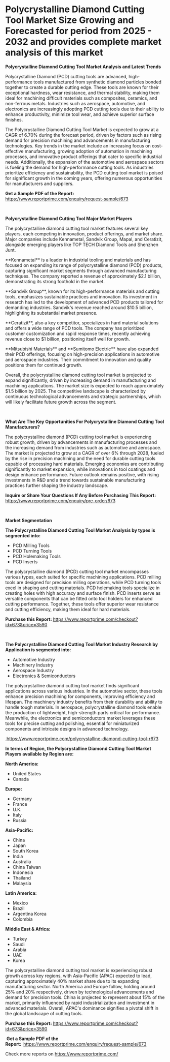 <p><h1>Polycrystalline Diamond Cutting Tool Market Size Growing and Forecasted for period from 2025 - 2032 and provides complete market analysis of this market</h1></p><p><strong>Polycrystalline Diamond Cutting Tool Market Analysis and Latest Trends</strong></p>
<p><p>Polycrystalline Diamond (PCD) cutting tools are advanced, high-performance tools manufactured from synthetic diamond particles bonded together to create a durable cutting edge. These tools are known for their exceptional hardness, wear resistance, and thermal stability, making them ideal for machining difficult materials such as composites, ceramics, and non-ferrous metals. Industries such as aerospace, automotive, and electronics are increasingly adopting PCD cutting tools due to their ability to enhance productivity, minimize tool wear, and achieve superior surface finishes.</p><p>The Polycrystalline Diamond Cutting Tool Market is expected to grow at a CAGR of 6.70% during the forecast period, driven by factors such as rising demand for precision machining and advancements in manufacturing technologies. Key trends in the market include an increasing focus on cost-effective manufacturing, growing adoption of automation in machining processes, and innovative product offerings that cater to specific industrial needs. Additionally, the expansion of the automotive and aerospace sectors is fueling the demand for high-performance cutting tools. As industries prioritize efficiency and sustainability, the PCD cutting tool market is poised for significant growth in the coming years, offering numerous opportunities for manufacturers and suppliers.</p></p>
<p><strong>Get a Sample PDF of the Report:&nbsp;</strong> <a href="https://www.reportprime.com/enquiry/request-sample/673?utm_campaign=3203&utm_medium=2&utm_source=Github&utm_content=ia&utm_term=18032025&utm_id=polycrystalline-diamond-cutting-tool">https://www.reportprime.com/enquiry/request-sample/673</a></p>
<p>&nbsp;</p>
<p><strong>Polycrystalline Diamond Cutting Tool Major Market Players</strong></p>
<p><p>The polycrystalline diamond cutting tool market features several key players, each competing in innovation, product offerings, and market share. Major companies include Kennametal, Sandvik Group, Mapal, and Ceratizit, alongside emerging players like TOP TECH Diamond Tools and Shenzhen Junt.</p><p>**Kennametal** is a leader in industrial tooling and materials and has focused on expanding its range of polycrystalline diamond (PCD) products, capturing significant market segments through advanced manufacturing techniques. The company reported a revenue of approximately $2.1 billion, demonstrating its strong foothold in the market.</p><p>**Sandvik Group**, known for its high-performance materials and cutting tools, emphasizes sustainable practices and innovation. Its investment in research has led to the development of advanced PCD products tailored for demanding industries. Sandvik's revenue reached around $10.5 billion, highlighting its substantial market presence.</p><p>**Ceratizit**, also a key competitor, specializes in hard material solutions and offers a wide range of PCD tools. The company has prioritized customer customization and rapid response times, recently achieving revenue close to $1 billion, positioning itself well for growth.</p><p>**Mitsubishi Materials** and **Sumitomo Electric** have also expanded their PCD offerings, focusing on high-precision applications in automotive and aerospace industries. Their commitment to innovation and quality positions them for continued growth.</p><p>Overall, the polycrystalline diamond cutting tool market is projected to expand significantly, driven by increasing demand in manufacturing and machining applications. The market size is expected to reach approximately $1.5 billion by 2025. The competitive landscape is characterized by continuous technological advancements and strategic partnerships, which will likely facilitate future growth across the segment.</p></p>
<p>&nbsp;</p>
<p><strong>What Are The Key Opportunities For Polycrystalline Diamond Cutting Tool Manufacturers?</strong></p>
<p><p>The polycrystalline diamond (PCD) cutting tool market is experiencing robust growth, driven by advancements in manufacturing processes and the increasing demand from industries such as automotive and aerospace. The market is projected to grow at a CAGR of over 6% through 2028, fueled by the rise in precision machining and the need for durable cutting tools capable of processing hard materials. Emerging economies are contributing significantly to market expansion, while innovations in tool coatings and design enhance performance. Future outlook remains positive, with rising investments in R&D and a trend towards sustainable manufacturing practices further shaping the industry landscape.</p></p>
<p><strong>Inquire or Share Your Questions If Any Before Purchasing This Report:</strong> <a href="https://www.reportprime.com/enquiry/pre-order/673?utm_campaign=3203&utm_medium=2&utm_source=Github&utm_content=ia&utm_term=18032025&utm_id=polycrystalline-diamond-cutting-tool">https://www.reportprime.com/enquiry/pre-order/673</a></p>
<p>&nbsp;</p>
<p><strong>Market Segmentation</strong></p>
<p><strong>The Polycrystalline Diamond Cutting Tool Market Analysis by types is segmented into:</strong></p>
<p><ul><li>PCD Milling Tools</li><li>PCD Turning Tools</li><li>PCD Holemaking Tools</li><li>PCD Inserts</li></ul></p>
<p><p>The polycrystalline diamond (PCD) cutting tool market encompasses various types, each suited for specific machining applications. PCD milling tools are designed for precision milling operations, while PCD turning tools excel in shaping and cutting materials. PCD holemaking tools specialize in creating holes with high accuracy and surface finish. PCD inserts serve as versatile components that can be fitted onto tool holders for enhanced cutting performance. Together, these tools offer superior wear resistance and cutting efficiency, making them ideal for hard materials.</p></p>
<p><strong>Purchase this Report:&nbsp;</strong><a href="https://www.reportprime.com/checkout?id=673&price=3590&utm_campaign=3203&utm_medium=2&utm_source=Github&utm_content=ia&utm_term=18032025&utm_id=polycrystalline-diamond-cutting-tool">https://www.reportprime.com/checkout?id=673&price=3590</a></p>
<p>&nbsp;</p>
<p><strong>The Polycrystalline Diamond Cutting Tool Market Industry Research by Application is segmented into:</strong></p>
<p><ul><li>Automotive Industry</li><li>Machinery Industry</li><li>Aerospace Industry</li><li>Electronics & Semiconductors</li></ul></p>
<p><p>The polycrystalline diamond cutting tool market finds significant applications across various industries. In the automotive sector, these tools enhance precision machining for components, improving efficiency and lifespan. The machinery industry benefits from their durability and ability to handle tough materials. In aerospace, polycrystalline diamond tools enable the production of lightweight, high-strength parts critical for performance. Meanwhile, the electronics and semiconductors market leverages these tools for precise cutting and polishing, essential for miniaturized components and intricate designs in advanced technology.</p></p>
<p><a href="https://www.reportprime.com/polycrystalline-diamond-cutting-tool-r673?utm_campaign=3203&utm_medium=2&utm_source=Github&utm_content=ia&utm_term=18032025&utm_id=polycrystalline-diamond-cutting-tool">&nbsp;https://www.reportprime.com/polycrystalline-diamond-cutting-tool-r673</a></p>
<p><strong>In terms of Region, the Polycrystalline Diamond Cutting Tool Market Players available by Region are:</strong></p>
<p>
    <p> <strong> North America: </strong>
        <ul>
            <li>United States</li>
            <li>Canada</li>
        </ul>
        </p> 
    <p> <strong> Europe: </strong>
        <ul>
            <li>Germany</li>
            <li>France</li>
            <li>U.K.</li>
            <li>Italy</li>
            <li>Russia</li>
        </ul>
        </p> 
    <p> <strong> Asia-Pacific: </strong>
        <ul>
            <li>China</li>
            <li>Japan</li>
            <li>South Korea</li>
            <li>India</li>
            <li>Australia</li>
            <li>China Taiwan</li>
            <li>Indonesia</li>
            <li>Thailand</li>
            <li>Malaysia</li>
        </ul>
        </p> 
    <p> <strong> Latin America: </strong>
        <ul>
            <li>Mexico</li>
            <li>Brazil</li>
            <li>Argentina Korea</li>
            <li>Colombia</li>
        </ul>
        </p> 
    <p> <strong> Middle East & Africa: </strong>
        <ul>
            <li>Turkey</li>
            <li>Saudi</li>
            <li>Arabia</li>
            <li>UAE</li>
            <li>Korea</li>
        </ul>
    </p>
    </p>
<p><p>The polycrystalline diamond cutting tool market is experiencing robust growth across key regions, with Asia-Pacific (APAC) expected to lead, capturing approximately 40% market share due to its expanding manufacturing sector. North America and Europe follow, holding around 25% and 20% respectively, driven by technological advancements and demand for precision tools. China is projected to represent about 15% of the market, primarily influenced by rapid industrialization and investment in advanced materials. Overall, APAC's dominance signifies a pivotal shift in the global landscape of cutting tools.</p></p>
<p><strong>Purchase this Report: </strong><a href="https://www.reportprime.com/checkout?id=673&price=3590&utm_campaign=3203&utm_medium=2&utm_source=Github&utm_content=ia&utm_term=18032025&utm_id=polycrystalline-diamond-cutting-tool">https://www.reportprime.com/checkout?id=673&price=3590</a></p>
<p>&nbsp;<strong>Get a Sample PDF of the Report:&nbsp;&nbsp;</strong><a href="https://www.reportprime.com/enquiry/request-sample/673?utm_campaign=3203&utm_medium=2&utm_source=Github&utm_content=ia&utm_term=18032025&utm_id=polycrystalline-diamond-cutting-tool">https://www.reportprime.com/enquiry/request-sample/673</a></p>
<p><strong></strong></p>
<p>Check more reports on <a href="https://www.reportprime.com/?utm_campaign=3203&utm_medium=2&utm_source=Github&utm_content=ia&utm_term=18032025&utm_id=polycrystalline-diamond-cutting-tool">https://www.reportprime.com/</a></p>